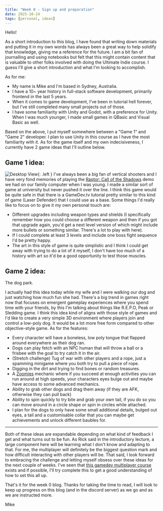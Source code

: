 ```yaml
---
title: "Week 0 - Sign up and preparation"
date: 2025-10-24
tags: [personal, ideas]
---
```


Hello!

As a short introduction to this blog, I have found that writing down materials and putting it in my own words has always been a great way to help solidify that knowledge, giving me a reference for the future. I am a bit fan of journalling and using notebooks but felt that this might contain content that is valuable to other folks involved with doing the Ultimate Indie course. I guess I'll give a short introduction and what I'm looking to accomplish.

As for me:
- My name is Mike and I'm based in Sydney, Australia.
- I have a 10~ year history in full-stack software development, primarily frontend in the last 5 years.
- When it comes to game development, I've been in tutorial hell forever, but I've still completed many small projects out of those.
- I have some familiarity with Unity and Godot, with a preference for Unity. When I was much younger, I made small games in QBasic and Visual Basic as well.

Based on the above, I put myself somewhere between a "Game 1" and "Game 2" developer. I plan to use Unity in this course as I have the most familiarity with it. As for the game itself and my own indecisiveness, I currently have 2 game ideas that I'll outline below.

## Game 1 idea:
![Desktop View](https://bestdosgames.com/_next/image?url=https%3A%2F%2Fbestdosgames.com%2Fprod%2Fuploads%2F2024%2F11%2FRaptor_Call_of_the_Shadows_6_49086082b2.jpeg){: .left }
I've always been a big fan of vertical shooters and I have very fond memories of playing the [Raptor: Call of the Shadows](https://en.wikipedia.org/wiki/Raptor:_Call_of_the_Shadows) demo we had on our family computer when I was young. I made a similar sort of game at university but never pushed it over the line. I think this game would be quite safe in that there is a GameDev.tv tutorial pretty similar to this kind of game (Laser Defender) that I could use as a base. Some things I'd really like to focus on to give it my own personal touch are:
- Different upgrades including weapon types and shields (I specifically remember how you could choose a different weapon and then if you got that upgrade again, you'd get a next level version of which might include more bullets or something similar. There's a lot to play with here).
- If I could complete at least 3 levels and include one boss fight sequence I'd be pretty happy.
- The art in this style of game is quite simplistic and I think I could get away with trying to do a lot of it myself, I don't have too much of a history with art so it'd be a good opportunity to test those muscles.

## Game 2 idea:
The dog park.

I actually had this idea today while my wife and I were walking our dog and just watching how much fun she had. There's a big trend in games right now that focuses on emergent gameplay experiences where you spend time with your friends, by this I'm talking about things like R.E.P.O, Peak or Sledding game. I think this idea kind of aligns with those style of games and I'd like to create a very simple 3D environment where players join and control a low-poly dog. It would be a lot more free form compared to other objective-style game. As for the features:
- Every character will have a boneless, low poly tongue that flapped around everywhere as their dog ran.
- Dogs can play fetch with an NPC human that will throw a ball or a frisbee with the goal to try catch it in the air.
- (Stretch challenge) Tug of war with other players and a rope, just a spamming minigame where you both try to pull a piece of rope.
- Digging in the dirt and trying to find bones or random treasures.
- A [Zoomies](https://en.wikipedia.org/wiki/Frenetic_random_activity_periods) mechanic where if you succeed at enough activities you can run around at high speeds, your characters eyes bulge out and maybe have access to some advanced mechanics.
- Ability to grab other dogs and drag them away (if they are AFK, otherwise they can pull back)
- Ability to spin quickly to try bite and grab your own tail, if you do so you can move around in a circle shape or spin in circles while attached.
- I plan for the dogs to only have some small additional details, bulged out eyes, a tail and a customisable collar that you can maybe get achievements and unlock different baubles for.

---

Both of these ideas are expandable depending on what kind of feedback I get and what turns out to be fun. As Rick said in the introductory lecture, a large component here will be learning what I don't know and adapting to that. For me, the multiplayer will definitely be the biggest question mark and how difficult interacting with other players will be. That said, I look forward to embracing the challenge and letting myself obsess over these ideas for the next couple of weeks. I've seen that [this gamedev multiplayer course](https://gamedev.tv/courses/unity-multiplayer-netcode) exists and if possible, I'll try complete this to get a good understanding of how to set this all up.

That's it for the week 0 blog. Thanks for taking the time to read, I will look to keep up progress on this blog (and in the discord server) as we go and as we are instructed more.

Mike

